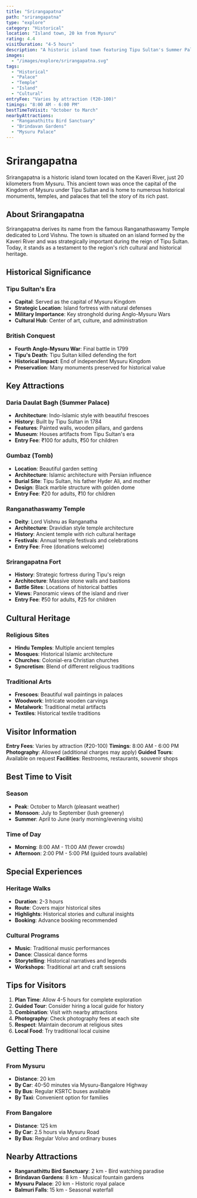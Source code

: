 ```yaml
---
title: "Srirangapatna"
path: "srirangapatna"
type: "explore"
category: "Historical"
location: "Island town, 20 km from Mysuru"
rating: 4.4
visitDuration: "4-5 hours"
description: "A historic island town featuring Tipu Sultan's Summer Palace, his burial site (Gumbaz), and riverfront temples. Rich in history and cultural heritage from the Mysuru Kingdom era."
images:
  - "/images/explore/srirangapatna.svg"
tags:
  - "Historical"
  - "Palace"
  - "Temple"
  - "Island"
  - "Cultural"
entryFee: "Varies by attraction (₹20-100)"
timings: "8:00 AM - 6:00 PM"
bestTimeToVisit: "October to March"
nearbyAttractions:
  - "Ranganathittu Bird Sanctuary"
  - "Brindavan Gardens"
  - "Mysuru Palace"
---
```


# Srirangapatna

Srirangapatna is a historic island town located on the Kaveri River, just 20 kilometers from Mysuru. This ancient town was once the capital of the Kingdom of Mysuru under Tipu Sultan and is home to numerous historical monuments, temples, and palaces that tell the story of its rich past.

## About Srirangapatna

Srirangapatna derives its name from the famous Ranganathaswamy Temple dedicated to Lord Vishnu. The town is situated on an island formed by the Kaveri River and was strategically important during the reign of Tipu Sultan. Today, it stands as a testament to the region's rich cultural and historical heritage.

## Historical Significance

### Tipu Sultan's Era
- **Capital**: Served as the capital of Mysuru Kingdom
- **Strategic Location**: Island fortress with natural defenses
- **Military Importance**: Key stronghold during Anglo-Mysuru Wars
- **Cultural Hub**: Center of art, culture, and administration

### British Conquest
- **Fourth Anglo-Mysuru War**: Final battle in 1799
- **Tipu's Death**: Tipu Sultan killed defending the fort
- **Historical Impact**: End of independent Mysuru Kingdom
- **Preservation**: Many monuments preserved for historical value

## Key Attractions

### Daria Daulat Bagh (Summer Palace)
- **Architecture**: Indo-Islamic style with beautiful frescoes
- **History**: Built by Tipu Sultan in 1784
- **Features**: Painted walls, wooden pillars, and gardens
- **Museum**: Houses artifacts from Tipu Sultan's era
- **Entry Fee**: ₹100 for adults, ₹50 for children

### Gumbaz (Tomb)
- **Location**: Beautiful garden setting
- **Architecture**: Islamic architecture with Persian influence
- **Burial Site**: Tipu Sultan, his father Hyder Ali, and mother
- **Design**: Black marble structure with golden dome
- **Entry Fee**: ₹20 for adults, ₹10 for children

### Ranganathaswamy Temple
- **Deity**: Lord Vishnu as Ranganatha
- **Architecture**: Dravidian style temple architecture
- **History**: Ancient temple with rich cultural heritage
- **Festivals**: Annual temple festivals and celebrations
- **Entry Fee**: Free (donations welcome)

### Srirangapatna Fort
- **History**: Strategic fortress during Tipu's reign
- **Architecture**: Massive stone walls and bastions
- **Battle Sites**: Locations of historical battles
- **Views**: Panoramic views of the island and river
- **Entry Fee**: ₹50 for adults, ₹25 for children

## Cultural Heritage

### Religious Sites
- **Hindu Temples**: Multiple ancient temples
- **Mosques**: Historical Islamic architecture
- **Churches**: Colonial-era Christian churches
- **Syncretism**: Blend of different religious traditions

### Traditional Arts
- **Frescoes**: Beautiful wall paintings in palaces
- **Woodwork**: Intricate wooden carvings
- **Metalwork**: Traditional metal artifacts
- **Textiles**: Historical textile traditions

## Visitor Information

**Entry Fees**: Varies by attraction (₹20-100)
**Timings**: 8:00 AM - 6:00 PM
**Photography**: Allowed (additional charges may apply)
**Guided Tours**: Available on request
**Facilities**: Restrooms, restaurants, souvenir shops

## Best Time to Visit

### Season
- **Peak**: October to March (pleasant weather)
- **Monsoon**: July to September (lush greenery)
- **Summer**: April to June (early morning/evening visits)

### Time of Day
- **Morning**: 8:00 AM - 11:00 AM (fewer crowds)
- **Afternoon**: 2:00 PM - 5:00 PM (guided tours available)

## Special Experiences

### Heritage Walks
- **Duration**: 2-3 hours
- **Route**: Covers major historical sites
- **Highlights**: Historical stories and cultural insights
- **Booking**: Advance booking recommended

### Cultural Programs
- **Music**: Traditional music performances
- **Dance**: Classical dance forms
- **Storytelling**: Historical narratives and legends
- **Workshops**: Traditional art and craft sessions

## Tips for Visitors

1. **Plan Time**: Allow 4-5 hours for complete exploration
2. **Guided Tour**: Consider hiring a local guide for history
3. **Combination**: Visit with nearby attractions
4. **Photography**: Check photography fees at each site
5. **Respect**: Maintain decorum at religious sites
6. **Local Food**: Try traditional local cuisine

## Getting There

### From Mysuru
- **Distance**: 20 km
- **By Car**: 40-50 minutes via Mysuru-Bangalore Highway
- **By Bus**: Regular KSRTC buses available
- **By Taxi**: Convenient option for families

### From Bangalore
- **Distance**: 125 km
- **By Car**: 2.5 hours via Mysuru Road
- **By Bus**: Regular Volvo and ordinary buses

## Nearby Attractions

- **Ranganathittu Bird Sanctuary**: 2 km - Bird watching paradise
- **Brindavan Gardens**: 8 km - Musical fountain gardens
- **Mysuru Palace**: 20 km - Historic royal palace
- **Balmuri Falls**: 15 km - Seasonal waterfall
